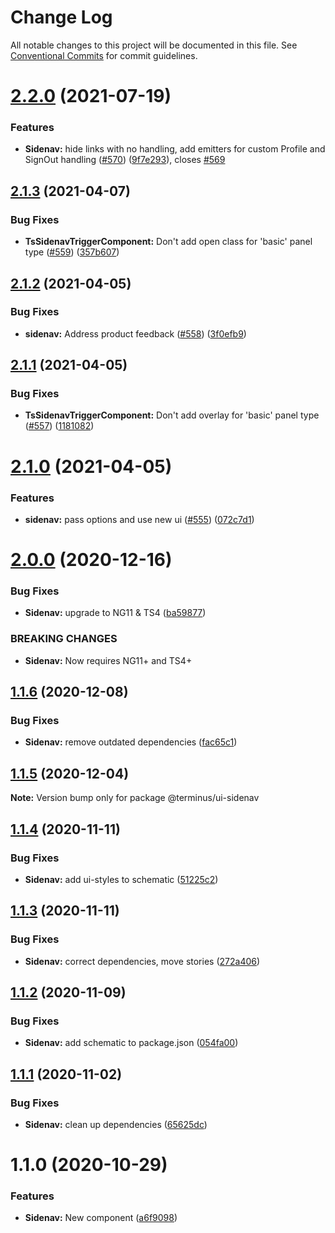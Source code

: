 # Change Log

All notable changes to this project will be documented in this file.
See [Conventional Commits](https://conventionalcommits.org) for commit guidelines.

# [2.2.0](https://github.com/GetTerminus/terminus-oss/compare/@terminus/ui-sidenav@2.1.3...@terminus/ui-sidenav@2.2.0) (2021-07-19)


### Features

* **Sidenav:** hide links with no handling, add emitters for custom Profile and SignOut handling ([#570](https://github.com/GetTerminus/terminus-oss/issues/570)) ([9f7e293](https://github.com/GetTerminus/terminus-oss/commit/9f7e29305ed8cfdf0bdde61b713b535641fa4d91)), closes [#569](https://github.com/GetTerminus/terminus-oss/issues/569)





## [2.1.3](https://github.com/GetTerminus/terminus-oss/compare/@terminus/ui-sidenav@2.1.2...@terminus/ui-sidenav@2.1.3) (2021-04-07)


### Bug Fixes

* **TsSidenavTriggerComponent:** Don't add open class for 'basic' panel type ([#559](https://github.com/GetTerminus/terminus-oss/issues/559)) ([357b607](https://github.com/GetTerminus/terminus-oss/commit/357b6076ba9248487b6ba4ca396204de8b6e0dd6))





## [2.1.2](https://github.com/GetTerminus/terminus-oss/compare/@terminus/ui-sidenav@2.1.1...@terminus/ui-sidenav@2.1.2) (2021-04-05)


### Bug Fixes

* **sidenav:** Address product feedback ([#558](https://github.com/GetTerminus/terminus-oss/issues/558)) ([3f0efb9](https://github.com/GetTerminus/terminus-oss/commit/3f0efb901e6f9d4ed1c4efd7bbe80a6b40958a9f))





## [2.1.1](https://github.com/GetTerminus/terminus-oss/compare/@terminus/ui-sidenav@2.1.0...@terminus/ui-sidenav@2.1.1) (2021-04-05)


### Bug Fixes

* **TsSidenavTriggerComponent:** Don't add overlay for 'basic' panel type ([#557](https://github.com/GetTerminus/terminus-oss/issues/557)) ([1181082](https://github.com/GetTerminus/terminus-oss/commit/1181082c5ecd51779877a12bf7c57baf251e0814))





# [2.1.0](https://github.com/GetTerminus/terminus-oss/compare/@terminus/ui-sidenav@2.0.0...@terminus/ui-sidenav@2.1.0) (2021-04-05)


### Features

* **sidenav:** pass options and use new ui ([#555](https://github.com/GetTerminus/terminus-oss/issues/555)) ([072c7d1](https://github.com/GetTerminus/terminus-oss/commit/072c7d13e4aa989ecf70cd9be33e96f86291b6f6))





# [2.0.0](https://github.com/GetTerminus/terminus-oss/compare/@terminus/ui-sidenav@1.1.6...@terminus/ui-sidenav@2.0.0) (2020-12-16)


### Bug Fixes

* **Sidenav:** upgrade to NG11 & TS4 ([ba59877](https://github.com/GetTerminus/terminus-oss/commit/ba59877101ebfdde296099ab3577bef6be6cdb73))


### BREAKING CHANGES

* **Sidenav:** Now requires NG11+ and TS4+





## [1.1.6](https://github.com/GetTerminus/terminus-oss/compare/@terminus/ui-sidenav@1.1.5...@terminus/ui-sidenav@1.1.6) (2020-12-08)


### Bug Fixes

* **Sidenav:** remove outdated dependencies ([fac65c1](https://github.com/GetTerminus/terminus-oss/commit/fac65c188012929467c9a71434aeaa2160219897))





## [1.1.5](https://github.com/GetTerminus/terminus-oss/compare/@terminus/ui-sidenav@1.1.4...@terminus/ui-sidenav@1.1.5) (2020-12-04)

**Note:** Version bump only for package @terminus/ui-sidenav





## [1.1.4](https://github.com/GetTerminus/terminus-oss/compare/@terminus/ui-sidenav@1.1.3...@terminus/ui-sidenav@1.1.4) (2020-11-11)


### Bug Fixes

* **Sidenav:** add ui-styles to schematic ([51225c2](https://github.com/GetTerminus/terminus-oss/commit/51225c27d61bdd5f0a49b18bd5e1cd1a56bedbc0))





## [1.1.3](https://github.com/GetTerminus/terminus-oss/compare/@terminus/ui-sidenav@1.1.2...@terminus/ui-sidenav@1.1.3) (2020-11-11)


### Bug Fixes

* **Sidenav:** correct dependencies, move stories ([272a406](https://github.com/GetTerminus/terminus-oss/commit/272a406d43440e501da05f7441e900b2761ba368))





## [1.1.2](https://github.com/GetTerminus/terminus-oss/compare/@terminus/ui-sidenav@1.1.1...@terminus/ui-sidenav@1.1.2) (2020-11-09)


### Bug Fixes

* **Sidenav:** add schematic to package.json ([054fa00](https://github.com/GetTerminus/terminus-oss/commit/054fa007d8b8bd6f078bbe81413254c483e1d38b))





## [1.1.1](https://github.com/GetTerminus/terminus-oss/compare/@terminus/ui-sidenav@1.1.0...@terminus/ui-sidenav@1.1.1) (2020-11-02)


### Bug Fixes

* **Sidenav:** clean up dependencies ([65625dc](https://github.com/GetTerminus/terminus-oss/commit/65625dc7a84235ed0a0734d941dc9c95528f2c42))





# 1.1.0 (2020-10-29)


### Features

* **Sidenav:** New component ([a6f9098](https://github.com/GetTerminus/terminus-oss/commit/a6f9098c99a0edd976c9df62ddb623358a404d47))
